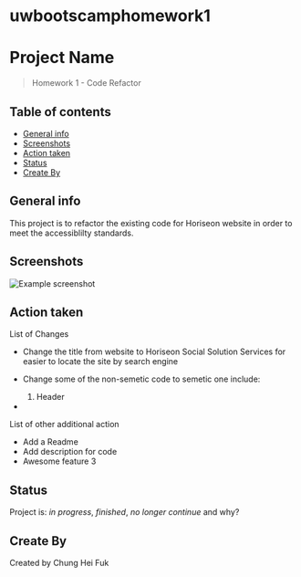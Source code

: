 # uwbootscamphomework1
# Project Name
> Homework 1 - Code Refactor

## Table of contents
* [General info](#general-info)
* [Screenshots](#screenshots)
* [Action taken](#Action-taken)
* [Status](#status)
* [Create By](#create-by)

## General info
This project is to refactor the existing code for Horiseon website in order to meet the accessiblilty standards.

## Screenshots
![Example screenshot](./images/screenshot.png)

## Action taken
List of Changes
* Change the title from website to Horiseon Social Solution Services for easier to locate the site by search engine
* Change some of the non-semetic code to semetic one include:
  1. Header
  
* 

List of other additional action
* Add a Readme
* Add description for code
* Awesome feature 3

## Status
Project is: _in progress_, _finished_, _no longer continue_ and why?


## Create By
Created by Chung Hei Fuk

